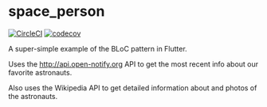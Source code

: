 # space_person

[![CircleCI](https://circleci.com/gh/Sub6Resources/space_person.svg?style=svg)](https://circleci.com/gh/Sub6Resources/space_person) [![codecov](https://codecov.io/gh/Sub6Resources/space_person/branch/master/graph/badge.svg)](https://codecov.io/gh/Sub6Resources/space_person)

A super-simple example of the BLoC pattern in Flutter.

Uses the http://api.open-notify.org API to get the most recent info about our favorite astronauts.

Also uses the Wikipedia API to get detailed information about and photos of the astronauts.